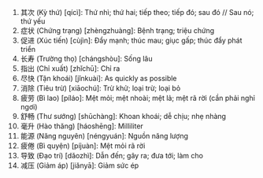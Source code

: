 1. 其次 (Kỳ thứ) [qícì]: Thứ nhì; thứ hai; tiếp theo; tiếp đó; sau đó // Sau nó; thứ yếu
2. 症状 (Chứng trạng) [zhèngzhuàng]: Bệnh trạng; triệu chứng
3. 促进 (Xúc tiến) [cùjìn]: Đẩy mạnh; thúc mau; giục gấp; thúc đẩy phát triển
4. 长寿 (Trường thọ) [chángshòu]: Sống lâu
5. 指出 (Chỉ xuất) [zhǐchū]: Chỉ ra
6. 尽快 (Tận khoái) [jǐnkuài]: As quickly as possible
7. 消除 (Tiêu trừ) [xiāochú]: Trừ khử; loại trừ; loại bỏ
8. 疲劳 (Bì lao) [píláo]: Mệt mỏi; mệt nhoài; mệt lả; mệt rã rời (cần phải nghỉ ngơi)
9. 舒畅 (Thư sướng) [shūchàng]: Khoan khoái; dễ chịu; nhẹ nhàng
10. 毫升 (Hào thăng) [háoshēng]: Milliliter
11. 能源 (Năng nguyên) [néngyuán]: Nguồn năng lượng
12. 疲倦 (Bì quyện) [píjuàn]: Mệt mỏi rã rời
13. 导致 (Đạo trí) [dǎozhì]: Dẫn đến; gây ra; đưa tới; làm cho
14. 减压 (Giảm áp) [jiǎnyā]: Giảm sức ép
